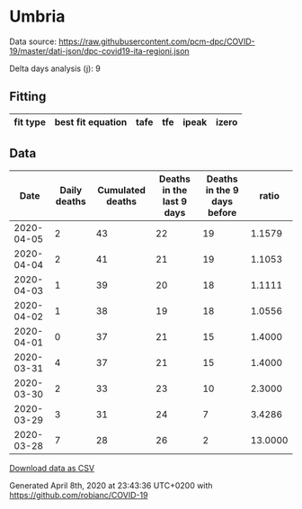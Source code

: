 # Umbria

Data source: https://raw.githubusercontent.com/pcm-dpc/COVID-19/master/dati-json/dpc-covid19-ita-regioni.json

Delta days analysis (j): 9

## Fitting 
|fit type|best fit equation|tafe|tfe|ipeak|izero|
|-------|-----|--------|------|---|---|

## Data
|Date|Daily deaths|Cumulated deaths|Deaths in the last 9 days|Deaths in the 9 days before|ratio|
|----|----------|-----------|-------|--------------------|-----|
|2020-04-05|2|43|22|19|1.1579|
|2020-04-04|2|41|21|19|1.1053|
|2020-04-03|1|39|20|18|1.1111|
|2020-04-02|1|38|19|18|1.0556|
|2020-04-01|0|37|21|15|1.4000|
|2020-03-31|4|37|21|15|1.4000|
|2020-03-30|2|33|23|10|2.3000|
|2020-03-29|3|31|24|7|3.4286|
|2020-03-28|7|28|26|2|13.0000|

[Download data as CSV](COVID-19_umbria_j9_2020-04-05.csv)

Generated April 8th, 2020 at 23:43:36 UTC+0200 with https://github.com/robianc/COVID-19
